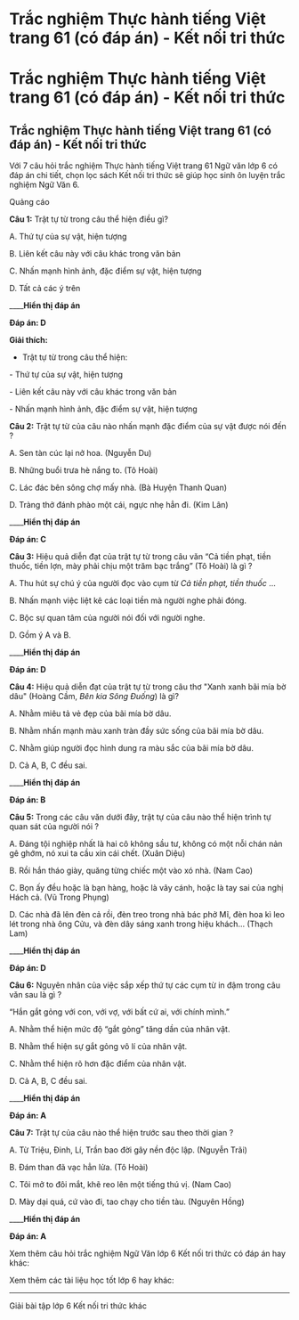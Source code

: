# Trắc nghiệm Thực hành tiếng Việt trang 61 (có đáp án) - Kết nối tri thức

# Trắc nghiệm Thực hành tiếng Việt trang 61 (có đáp án) - Kết nối tri thức

## Trắc nghiệm Thực hành tiếng Việt trang 61 (có đáp án) - Kết nối tri thức

Với 7 câu hỏi trắc nghiệm Thực hành tiếng Việt trang 61 Ngữ văn lớp 6 có đáp án chi tiết, chọn lọc sách Kết nối tri thức sẽ giúp học sinh ôn luyện trắc nghiệm Ngữ Văn 6.

Quảng cáo

**Câu 1:** Trật tự từ trong câu thể hiện điều gì?

A. Thứ tự của sự vật, hiện tượng

B. Liên kết câu này với câu khác trong văn bản

C. Nhấn mạnh hình ảnh, đặc điểm sự vật, hiện tượng

D. Tất cả các ý trên

____**Hiển thị đáp án**

**Đáp án: D**

**Giải thích:**

* Trật tự từ trong câu thể hiện:

\- Thứ tự của sự vật, hiện tượng

\- Liên kết câu này với câu khác trong văn bản

\- Nhấn mạnh hình ảnh, đặc điểm sự vật, hiện tượng

**Câu 2:** Trật tự từ của câu nào nhấn mạnh đặc điểm của sự vật được nói đến ?

A. Sen tàn cúc lại nở hoa. (Nguyễn Du)

B. Những buổi trưa hè nắng to. (Tô Hoài)

C. Lác đác bên sông chợ mấy nhà. (Bà Huyện Thanh Quan)

D. Tràng thở đánh phào một cái, ngực nhẹ hẳn đi. (Kim Lân)

____**Hiển thị đáp án**

**Đáp án: C**

**Câu 3:** Hiệu quả diễn đạt của trật tự từ trong câu văn “Cả tiền phạt, tiền thuốc, tiền lợn, mày phải chịu một trăm bạc trắng” (Tô Hoài) là gì ? 

A. Thu hút sự chú ý của người đọc vào cụm từ  _Cả tiền phạt, tiền thuốc_ ...

B. Nhấn mạnh việc liệt kê các loại tiền mà người nghe phải đóng.

C. Bộc sự quan tâm của người nói đối với người nghe.

D. Gồm ý A và B.

____**Hiển thị đáp án**

**Đáp án: D**

**Câu 4:** Hiệu quả diễn đạt của trật tự từ trong câu thơ "Xanh xanh bãi mía bờ dâu" (Hoàng Cầm, _Bên kia Sông Đuống_) là gì?

A. Nhằm miêu tả vẻ đẹp của bãi mía bờ dâu.

B. Nhằm nhấn mạnh màu xanh tràn đầy sức sống của bãi mía bờ dâu.

C. Nhằm giúp người đọc hình dung ra màu sắc của bãi mía bờ dâu.

D. Cả A, B, C đều sai.

____**Hiển thị đáp án**

**Đáp án: B**

**Câu 5:** Trong các câu văn dưới đây, trật tự của câu nào thể hiện trình tự quan sát của người nói ?

A. Đáng tội nghiệp nhất là hai cô không sầu tư, không có một nỗi chán nản gê ghớm, nó xui ta cầu xin cái chết. (Xuân Diệu)

B. Rồi hắn tháo giày, quăng từng chiếc một vào xó nhà. (Nam Cao)

C. Bọn ấy đều hoặc là bạn hàng, hoặc là vây cánh, hoặc là tay sai của nghị Hách cả. (Vũ Trong Phụng)

D. Các nhà đã lên đèn cả rồi, đèn treo trong nhà bác phở Mĩ, đèn hoa kì leo lét trong nhà ông Cửu, và đèn dây sáng xanh trong hiệu khách... (Thạch Lam)

____**Hiển thị đáp án**

**Đáp án: D**

**Câu 6:** Nguyên nhân của việc sắp xếp thứ tự các cụm từ in đậm trong câu văn sau là gì ?

“Hắn gắt gỏng với con, với vợ, với bất cứ ai, với chính mình.”

A. Nhằm thể hiện mức độ “gắt gỏng” tăng dần của nhân vật.

B. Nhằm thể hiện sự gắt gỏng vô lí của nhân vật.

C. Nhằm thể hiện rõ hơn đặc điểm của nhân vật.

D. Cả A, B, C đều sai.

____**Hiển thị đáp án**

**Đáp án: A**

**Câu 7:** Trật tự của câu nào thể hiện trước sau theo thời gian ?

A. Từ Triệu, Đinh, Lí, Trần bao đời gây nền độc lập. (Nguyễn Trãi)

B. Đám than đã vạc hẳn lửa. (Tô Hoài)

C. Tôi mở to đôi mắt, khẽ reo lên một tiếng thú vị. (Nam Cao)

D. Mày dại quá, cứ vào đi, tao chạy cho tiền tàu. (Nguyên Hồng)

____**Hiển thị đáp án**

**Đáp án: A**

Xem thêm câu hỏi trắc nghiệm Ngữ Văn lớp 6 Kết nối tri thức có đáp án hay khác:

Xem thêm các tài liệu học tốt lớp 6 hay khác:

* * *

Giải bài tập lớp 6 Kết nối tri thức khác
